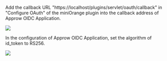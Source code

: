 <IntegrationDetailCard :title="`Set Callback Address of ${$localeConfig.brandName} OIDC Application`">

Add the callback URL "https://localhost/plugins/servlet/oauth/callback" in "Configure OAuth" of the miniOrange plugin into the callback address of Approw OIDC Application.

![](~@imagesEnUs/integration/confluence/step3.png)

</IntegrationDetailCard>
<IntegrationDetailCard :title="`Set ${$localeConfig.brandName} OIDC Application Signing Key`">
In the configuration of Approw OIDC Application, set the algorithm of id_token to RS256.

![](~@imagesEnUs/integration/confluence/step4.png)

</IntegrationDetailCard>
